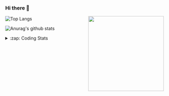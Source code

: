 ### Hi there 👋

<!--
**tao8687/tao8687** is a ✨ _special_ ✨ repository because its `README.md` (this file) appears on your GitHub profile.

Here are some ideas to get you started:

- 🔭 I’m currently working on ...
- 🌱 I’m currently learning ...
- 👯 I’m looking to collaborate on ...
- 🤔 I’m looking for help with ...
- 💬 Ask me about ...
- 📫 How to reach me: ...
- 😄 Pronouns: ...
- ⚡ Fun fact: ...
-->

<img align='right' src="https://media.giphy.com/media/M9gbBd9nbDrOTu1Mqx/giphy.gif" width="240">

  
![Top Langs](https://github-readme-stats.vercel.app/api/top-langs/?username=tao8687&layout=compact&title_color=23238E&text_color=A67D3D)

![Anurag's github stats](https://github-readme-stats.vercel.app/api?username=tao8687&show_icons=true&&text_color=A67D3D&title_color=23238E&show_icons=false&count_private=true&hide=stars)

<details>
  <summary>:zap: Coding Stats</summary>
  <br>
    
<!--START_SECTION:waka-->

```txt
From: 12 March 2025 - To: 19 March 2025

C++                4 hrs 31 mins   ███████▓░░░░░░░░░░░░░░░░░   30.67 %
Prolog             3 hrs 27 mins   ██████░░░░░░░░░░░░░░░░░░░   23.47 %
YAML               2 hrs 5 mins    ███▓░░░░░░░░░░░░░░░░░░░░░   14.12 %
Markdown           1 hr 51 mins    ███░░░░░░░░░░░░░░░░░░░░░░   12.59 %
Other              42 mins         █▒░░░░░░░░░░░░░░░░░░░░░░░   04.79 %
```

<!--END_SECTION:waka-->
</details>
